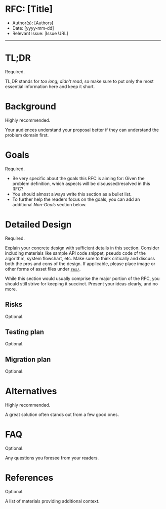 # RFC: [Title]

* Author(s): [Authors]
* Date: [yyyy-mm-dd]
* Relevant Issue: [Issue URL]
---

# TL;DR

Required.

TL;DR stands for *too long; didn't read*, so make sure to put only the most essential information here and keep it short.

# Background

Highly recommended.

Your audiences understand your proposal better if they can understand the problem domain first.

# Goals

Required.

* Be very specific about the goals this RFC is aiming for: Given the problem definition, which aspects will be discussed/resolved in this RFC?
* You should almost always write this section as a bullet list.
* To further help the readers focus on the goals, you can add an additional *Non-Goals* section below.

# Detailed Design

Required.

Explain your concrete design with sufficient details in this section. Consider including materials like sample API code snippet, pseudo code of the algorithm, system flowchart, etc. Make sure to think critically and discuss both the pros and cons of the design. If applicable, please place image or other forms of asset files under [`res/`](res/).

While this section would usually comprise the major portion of the RFC, you should still strive for keeping it succinct. Present your ideas clearly, and no more.

## Risks

Optional.

## Testing plan

Optional.

## Migration plan

Optional.

# Alternatives

Highly recommended.

A great solution often stands out from a few good ones.

# FAQ

Optional.

Any questions you foresee from your readers.

# References

Optional.

A list of materials providing additional context.
